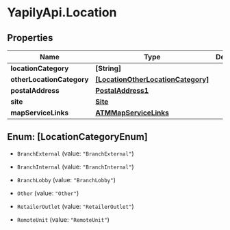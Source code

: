 # YapilyApi.Location

## Properties
Name | Type | Description | Notes
------------ | ------------- | ------------- | -------------
**locationCategory** | **[String]** |  | [optional] 
**otherLocationCategory** | [**[LocationOtherLocationCategory]**](LocationOtherLocationCategory.md) |  | [optional] 
**postalAddress** | [**PostalAddress1**](PostalAddress1.md) |  | [optional] 
**site** | [**Site**](Site.md) |  | [optional] 
**mapServiceLinks** | [**ATMMapServiceLinks**](ATMMapServiceLinks.md) |  | [optional] 


<a name="[LocationCategoryEnum]"></a>
## Enum: [LocationCategoryEnum]


* `BranchExternal` (value: `"BranchExternal"`)

* `BranchInternal` (value: `"BranchInternal"`)

* `BranchLobby` (value: `"BranchLobby"`)

* `Other` (value: `"Other"`)

* `RetailerOutlet` (value: `"RetailerOutlet"`)

* `RemoteUnit` (value: `"RemoteUnit"`)




